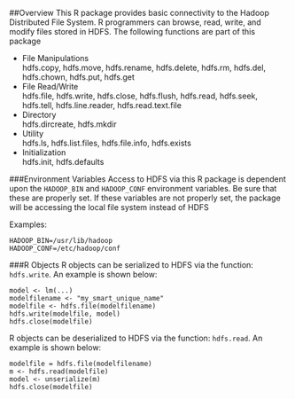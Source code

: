 ##Overview
This R package provides basic connectivity to the Hadoop Distributed File System. R programmers can browse, read, write, and modify files stored in HDFS. The following functions are part of this package

* File Manipulations <br> 
        hdfs.copy, hdfs.move, hdfs.rename, hdfs.delete, hdfs.rm, hdfs.del, hdfs.chown, hdfs.put, hdfs.get
* File Read/Write <br>
        hdfs.file, hdfs.write, hdfs.close, hdfs.flush, hdfs.read, hdfs.seek, hdfs.tell, hdfs.line.reader, hdfs.read.text.file
* Directory <br> 
        hdfs.dircreate, hdfs.mkdir
* Utility <br> 
        hdfs.ls, hdfs.list.files, hdfs.file.info, hdfs.exists
* Initialization <br> 
        hdfs.init, hdfs.defaults

###Environment Variables
Access to HDFS via this R package is dependent upon the `HADOOP_BIN` and `HADOOP_CONF` environment variables. Be sure that these are properly set. If these variables are not properly set, the package will be accessing the local file system instead of HDFS

Examples:

    HADOOP_BIN=/usr/lib/hadoop  
    HADOOP_CONF=/etc/hadoop/conf

###R Objects
R objects can be serialized to HDFS via the function: `hdfs.write`.  An example is shown below:

    model <- lm(...)
    modelfilename <- "my_smart_unique_name"
    modelfile <- hdfs.file(modelfilename)
    hdfs.write(modelfile, model)
    hdfs.close(modelfile)

R objects can be deserialized to HDFS via the function: `hdfs.read`.  An example is shown below:

    modelfile = hdfs.file(modelfilename)
    m <- hdfs.read(modelfile)
    model <- unserialize(m)
    hdfs.close(modelfile)